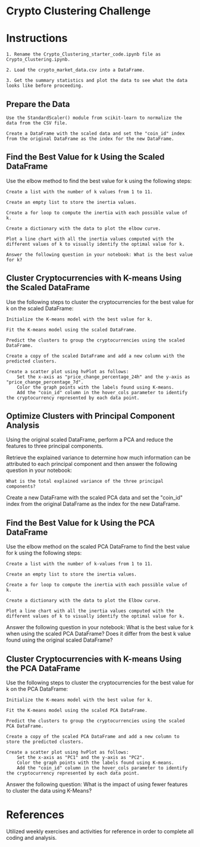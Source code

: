 # Crypto Clustering Challenge

# Instructions

    1. Rename the Crypto_Clustering_starter_code.ipynb file as Crypto_Clustering.ipynb.

    2. Load the crypto_market_data.csv into a DataFrame.

    3. Get the summary statistics and plot the data to see what the data looks like before proceeding.

## Prepare the Data
    Use the StandardScaler() module from scikit-learn to normalize the data from the CSV file.

    Create a DataFrame with the scaled data and set the "coin_id" index from the original DataFrame as the index for the new DataFrame.

## Find the Best Value for k Using the Scaled DataFrame

Use the elbow method to find the best value for k using the following steps:

    Create a list with the number of k values from 1 to 11.
    
    Create an empty list to store the inertia values.
   
    Create a for loop to compute the inertia with each possible value of k.
    
    Create a dictionary with the data to plot the elbow curve.
    
    Plot a line chart with all the inertia values computed with the different values of k to visually identify the optimal value for k.
    
    Answer the following question in your notebook: What is the best value for k?

## Cluster Cryptocurrencies with K-means Using the Scaled DataFrame
Use the following steps to cluster the cryptocurrencies for the best value for k on the scaled DataFrame:
    
    Initialize the K-means model with the best value for k.
    
    Fit the K-means model using the scaled DataFrame.
    
    Predict the clusters to group the cryptocurrencies using the scaled DataFrame.
    
    Create a copy of the scaled DataFrame and add a new column with the predicted clusters.
    
    Create a scatter plot using hvPlot as follows:
        Set the x-axis as "price_change_percentage_24h" and the y-axis as "price_change_percentage_7d".
        Color the graph points with the labels found using K-means.
        Add the "coin_id" column in the hover_cols parameter to identify the cryptocurrency represented by each data point.

## Optimize Clusters with Principal Component Analysis
Using the original scaled DataFrame, perform a PCA and reduce the features to three principal components.

Retrieve the explained variance to determine how much information can be attributed to each principal component and then answer the following question in your notebook:

    What is the total explained variance of the three principal components?

Create a new DataFrame with the scaled PCA data and set the "coin_id" index from the original DataFrame as the index for the new DataFrame.

## Find the Best Value for k Using the PCA DataFrame
Use the elbow method on the scaled PCA DataFrame to find the best value for k using the following steps:

    Create a list with the number of k-values from 1 to 11.
    
    Create an empty list to store the inertia values.
    
    Create a for loop to compute the inertia with each possible value of k.
    
    Create a dictionary with the data to plot the Elbow curve.
    
    Plot a line chart with all the inertia values computed with the different values of k to visually identify the optimal value for k.
    
Answer the following question in your notebook:
    What is the best value for k when using the scaled PCA DataFrame?
    Does it differ from the best k value found using the original scaled DataFrame?

## Cluster Cryptocurrencies with K-means Using the PCA DataFrame
Use the following steps to cluster the cryptocurrencies for the best value for k on the PCA DataFrame:

    Initialize the K-means model with the best value for k.
    
    Fit the K-means model using the scaled PCA DataFrame.
    
    Predict the clusters to group the cryptocurrencies using the scaled PCA DataFrame.
    
    Create a copy of the scaled PCA DataFrame and add a new column to store the predicted clusters.
    
    Create a scatter plot using hvPlot as follows:
        Set the x-axis as "PC1" and the y-axis as "PC2".
        Color the graph points with the labels found using K-means.
        Add the "coin_id" column in the hover_cols parameter to identify the cryptocurrency represented by each data point.

Answer the following question:
    What is the impact of using fewer features to cluster the data using K-Means?

# References
Utilized weekly exercises and activities for reference in order to complete all coding and analysis.